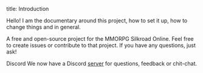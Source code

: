 title: Introduction

Hello! I am the documentary around this project, how to set it up, how to change things and in general.

A free and open-source project for the MMORPG Silkroad Online. Feel free to create issues or contribute to that project. If you have any questions, just ask!

Discord
We now have a Discord [server](https://discord.gg/MNjY4By) for questions, feedback or chit-chat.
